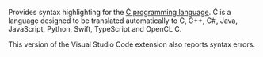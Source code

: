 ﻿Provides syntax highlighting for the [Ć programming language](https://github.com/pfusik/cito).
Ć is a language designed to be translated automatically to
C, C++, C#, Java, JavaScript, Python, Swift, TypeScript and OpenCL C.

This version of the Visual Studio Code extension also reports syntax errors.
